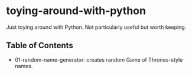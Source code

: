 # toying-around-with-python

Just toying around with Python. Not particularly useful but worth keeping.

## Table of Contents

- 01-random-name-generator: creates random Game of Thrones-style names.